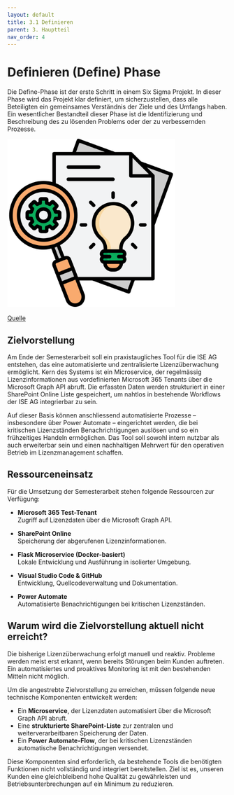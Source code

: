 ```yaml
---
layout: default
title: 3.1 Definieren
parent: 3. Hauptteil
nav_order: 4
---
```

# Definieren (Define) Phase

Die Define-Phase ist der erste Schritt in einem Six Sigma Projekt. In dieser Phase wird das Projekt klar definiert, um sicherzustellen, dass alle Beteiligten ein gemeinsames Verständnis der Ziele und des Umfangs haben. Ein wesentlicher Bestandteil dieser Phase ist die Identifizierung und Beschreibung des zu lösenden Problems oder der zu verbessernden Prozesse.

![Define](../../ressources/images/define.png)

[Quelle](../Quellverzeichnis/index.md#define-phase)

## Zielvorstellung

Am Ende der Semesterarbeit soll ein praxistaugliches Tool für die ISE AG entstehen, das eine automatisierte und zentralisierte Lizenzüberwachung ermöglicht. Kern des Systems ist ein Microservice, der regelmässig Lizenzinformationen aus vordefinierten Microsoft 365 Tenants über die Microsoft Graph API abruft. Die erfassten Daten werden strukturiert in einer SharePoint Online Liste gespeichert, um nahtlos in bestehende Workflows der ISE AG integrierbar zu sein.

Auf dieser Basis können anschliessend automatisierte Prozesse – insbesondere über Power Automate – eingerichtet werden, die bei kritischen Lizenzständen Benachrichtigungen auslösen und so ein frühzeitiges Handeln ermöglichen. Das Tool soll sowohl intern nutzbar als auch erweiterbar sein und einen nachhaltigen Mehrwert für den operativen Betrieb im Lizenzmanagement schaffen.

## Ressourceneinsatz 

Für die Umsetzung der Semesterarbeit stehen folgende Ressourcen zur Verfügung:

- **Microsoft 365 Test-Tenant**  
  Zugriff auf Lizenzdaten über die Microsoft Graph API.

- **SharePoint Online**  
  Speicherung der abgerufenen Lizenzinformationen.

- **Flask Microservice (Docker-basiert)**  
  Lokale Entwicklung und Ausführung in isolierter Umgebung.

- **Visual Studio Code & GitHub**  
  Entwicklung, Quellcodeverwaltung und Dokumentation.

- **Power Automate**  
  Automatisierte Benachrichtigungen bei kritischen Lizenzständen.



## Warum wird die Zielvorstellung aktuell nicht erreicht?

Die bisherige Lizenzüberwachung erfolgt manuell und reaktiv. Probleme werden meist erst erkannt, wenn bereits Störungen beim Kunden auftreten. Ein automatisiertes und proaktives Monitoring ist mit den bestehenden Mitteln nicht möglich.

Um die angestrebte Zielvorstellung zu erreichen, müssen folgende neue technische Komponenten entwickelt werden:

- Ein **Microservice**, der Lizenzdaten automatisiert über die Microsoft Graph API abruft.
- Eine **strukturierte SharePoint-Liste** zur zentralen und weiterverarbeitbaren Speicherung der Daten.
- Ein **Power Automate-Flow**, der bei kritischen Lizenzständen automatische Benachrichtigungen versendet.

Diese Komponenten sind erforderlich, da bestehende Tools die benötigten Funktionen nicht vollständig und integriert bereitstellen. Ziel ist es, unseren Kunden eine gleichbleibend hohe Qualität zu gewährleisten und Betriebsunterbrechungen auf ein Minimum zu reduzieren.

